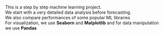 This is a step by step machine learning project.<br>
We start with a very detailed data analysis before forecasting.<br>
We also compare performances of some popular ML libraries<br>
For visualization, we use **Seaborn** and **Matplotlib** and for data manipulation we use **Pandas**
